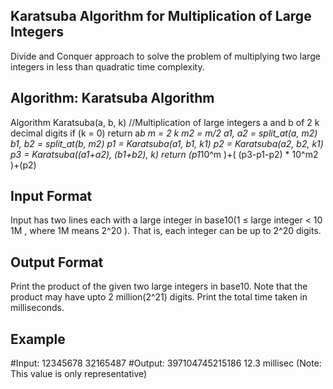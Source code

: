 ## Karatsuba Algorithm for Multiplication of Large Integers

Divide and Conquer approach to solve the problem of multiplying two large integers in less than quadratic time complexity.

## Algorithm: Karatsuba Algorithm

Algorithm Karatsuba(a, b, k)
//Multiplication of large integers a and b of 2 k decimal digits
if (k = 0) return a*b
m = 2 k
m2 = m/2
a1, a2 = split_at(a, m2)
b1, b2 = split_at(b, m2)
p1 = Karatsuba(a1, b1, k1)
p2 = Karatsuba(a2, b2, k1)
p3 = Karatsuba((a1+a2), (b1+b2), k)
return (p1*10^m )+( (p3-p1-p2) * 10^m2 )+(p2)

## Input Format
Input has two lines each with a large integer in base10(1 ≤ large integer < 10 1M , where 1M means 2^20 ).
That is, each integer can be up to 2^20 digits.

## Output Format

Print the product of the given two large integers in base10.
Note that the product may have upto 2 million(2^21) digits. Print the total time taken in milliseconds.

## Example

#Input:
12345678
32165487
#Output:
397104745215186
12.3 millisec (Note: This value is only representative)